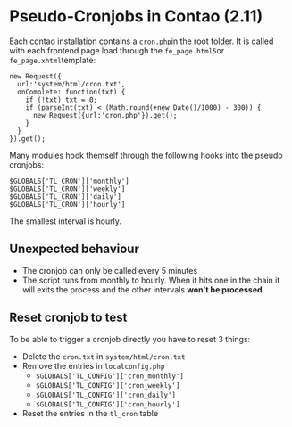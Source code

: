 # Pseudo-Cronjobs in Contao (2.11)

Each contao installation contains a `cron.php`in the root folder. It is called with each frontend page load through the `fe_page.html5`or `fe_page.xhtml`template:

```
new Request({
  url:'system/html/cron.txt',
  onComplete: function(txt) {
    if (!txt) txt = 0;
    if (parseInt(txt) < (Math.round(+new Date()/1000) - 300)) {
      new Request({url:'cron.php'}).get();
    }
  }
}).get();
```

Many modules hook themself through the following hooks into the pseudo cronjobs:

```
$GLOBALS['TL_CRON']['monthly']
$GLOBALS['TL_CRON']['weekly']
$GLOBALS['TL_CRON']['daily']
$GLOBALS['TL_CRON']['hourly']
```

The smallest interval is hourly.

## Unexpected behaviour

- The cronjob can only be called every 5 minutes
- The script runs from monthly to hourly. When it hits one in the chain it will exits the process and the other intervals **won't be processed**.

## Reset cronjob to test

To be able to trigger a cronjob directly you have to reset 3 things:

- Delete the `cron.txt` in `system/html/cron.txt`
- Remove the entries in `localconfig.php`
	- `$GLOBALS['TL_CONFIG']['cron_monthly']`
	- `$GLOBALS['TL_CONFIG']['cron_weekly']`
	- `$GLOBALS['TL_CONFIG']['cron_daily']`
	- `$GLOBALS['TL_CONFIG']['cron_hourly']`
- Reset the entries in the `tl_cron` table
